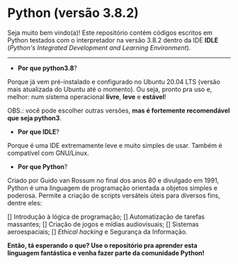 # Python (versão 3.8.2)
 
Seja muito bem vindo(a)! Este repositório contém códigos escritos em Python testados com o interpretador na versão 3.8.2 dentro da IDE **IDLE** (*Python's Integrated Development and Learning Environment*). 

---

* **Por que python3.8**?

Porque já vem pré-instalado e configurado no Ubuntu 20.04 LTS (versão mais atualizada do Ubuntu até o momento). Ou seja, pronto pra uso e, melhor: num sistema operacional **livre**, **leve** e **estável**! 

OBS.: você pode escolher outras versões, **mas é fortemente recomendável que seja python3**.

* **Por que IDLE**?

Porque é uma IDE extremamente leve e muito simples de usar. Também é compatível com GNU/Linux.

* **Por que Python**?

Criado por Guido van Rossum no final dos anos 80 e divulgado em 1991, Python é uma linguagem de programação orientada a objetos simples e poderosa. Permite a criação de scripts versáteis úteis para diversos fins, dentre eles: 

[] Introdução à lógica de programação; 
[] Automatização de tarefas massantes; 
[] Criação de jogos e mídias audiovisuais;
[] Sistemas aeroespaciais;
[] *Ethical hacking* e Segurança da Informação. 

**Então, tá esperando o que? Use o repositório pra aprender esta linguagem fantástica e venha fazer parte da comunidade Python!** 
